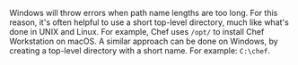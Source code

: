 Windows will throw errors when path name lengths are too long. For this
reason, it's often helpful to use a short top-level directory, much
like what's done in UNIX and Linux. For example, Chef uses `/opt/` to
install Chef Workstation on macOS. A similar approach can be done on
Windows, by creating a top-level directory with a short name.
For example: `C:\chef`.
